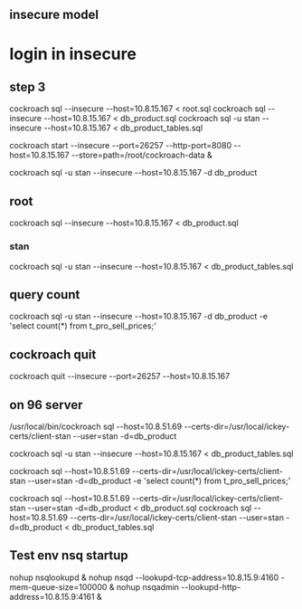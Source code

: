 

##
## insecure model
# login in insecure

## step 3
cockroach sql --insecure --host=10.8.15.167 < root.sql
cockroach sql --insecure --host=10.8.15.167 < db_product.sql
cockroach sql -u stan --insecure --host=10.8.15.167 < db_product_tables.sql


cockroach start --insecure --port=26257 --http-port=8080 --host=10.8.15.167 --store=path=/root/cockroach-data &

cockroach sql -u stan --insecure --host=10.8.15.167 -d db_product

## root
cockroach sql --insecure --host=10.8.15.167 < db_product.sql
### stan
cockroach sql -u stan --insecure --host=10.8.15.167 < db_product_tables.sql

## query count
cockroach sql -u stan --insecure --host=10.8.15.167 -d db_product -e 'select count(*) from t_pro_sell_prices;'


## cockroach quit
cockroach quit --insecure --port=26257 --host=10.8.15.167


## on 96 server

/usr/local/bin/cockroach sql --host=10.8.51.69 --certs-dir=/usr/local/ickey-certs/client-stan --user=stan -d=db_product



cockroach sql -u stan --insecure --host=10.8.15.167 < db_product_tables.sql


cockroach sql --host=10.8.51.69 --certs-dir=/usr/local/ickey-certs/client-stan --user=stan -d=db_product -e 'select count(*) from t_pro_sell_prices;'

cockroach sql --host=10.8.51.69 --certs-dir=/usr/local/ickey-certs/client-stan --user=stan -d=db_product  < db_product.sql
cockroach sql --host=10.8.51.69 --certs-dir=/usr/local/ickey-certs/client-stan --user=stan -d=db_product  < db_product_tables.sql


## Test env nsq startup
nohup nsqlookupd &
nohup nsqd --lookupd-tcp-address=10.8.15.9:4160 -mem-queue-size=100000 &
nohup nsqadmin --lookupd-http-address=10.8.15.9:4161 &
